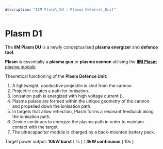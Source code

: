 ```yaml
---
description: "IIM Plasm\_DU : Plasma Defence\_Unit"
---
```


# Plasm D1

The **IIM Plasm DU** is a newly conceptualised **plasma energizer** and **defence tool.**

**Plasm** is essentially a **plasma gun** or **plasma cannon** utilising the [**IIM Plasm** plasma module](../photonics/plasm.md).

Theoretical functioning of the **Plasm Defence Unit:**

1. A lightweight, conductive projectile is shot from the cannon.
2. Projectile creates a path for ionisation.
3. Ionisation path is energized with high voltage current \(\).
4. Plasma pulses are formed within the unique geometry of the cannon and propelled down the ionisation path.
5. In targets that allow reflection, Plasm forms a resonant feedback along the ionisation path.
6. Device continues to energize the plasma path in order to maintain contact with the target.
7. The ultracapacitor module is charged by a back-mounted battery pack.

Target power output: **10kW burst** \( 1s \) / **4kW continuous** \( 10s \)



